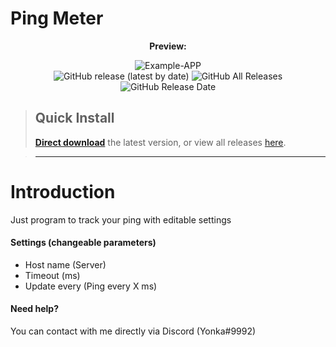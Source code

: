 # Ping Meter
<p align=center style><b>Preview:</b></p>
<div align=center>
 <img alt="Example-APP" src="https://www.linkpicture.com/q/Снимок-экрана-2020-10-13-104941.png">
 <br>
 <img alt="GitHub release (latest by date)" src="https://img.shields.io/github/v/release/yonka2019/PingMeter">
 <img alt="GitHub All Releases" src="https://img.shields.io/github/downloads/yonka2019/PingMeter/total?color=2">
 <img alt="GitHub Release Date" src="https://img.shields.io/github/release-date/yonka2019/PingMeter?color=red&label=latest%20release">
</div>

> ## Quick Install
>
> [**Direct download**](https://github.com/yonka2019/PingMeter/releases/download/v1.0/InternetStatusF.exe) the latest version, or view all releases [here](https://github.com/yonka2019/PingMeter/releases).

> ---





# Introduction
Just program to track your ping with editable settings

#### Settings (changeable parameters)

- Host name (Server)
- Timeout (ms)
- Update every (Ping every X ms)


#### Need help?

You can contact with me directly via Discord (Yonka#9992)

